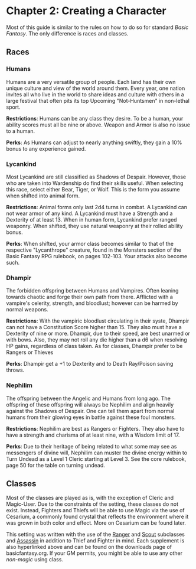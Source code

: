 # Chapter 2: Creating a Character
Most of this guide is similar to the rules on how to do so for standard *Basic Fantasy*. The only difference is races and classes.

## Races
### Humans
Humans are a very versatile group of people. Each land has their own unique culture and view of the world around them. Every year, one nation invites all who live in the world to share ideas and culture with others in a large festival that often pits its top Upcoming "Not-Huntsmen" in non-lethal sport.

**Restrictions**: Humans can be any class they desire. To be a human, your ability scores must all be nine or above. Weapon and Armor is also no issue to a human.

**Perks**: As Humans can adjust to nearly anything swiftly, they gain a 10% bonus to any experience gained.

### Lycankind
Most Lycankind are still classified as Shadows of Despair. However, those who are taken into Wardenship do find their skills useful. When selecting this race, select either Bear, Tiger, or Wolf. This is the form you assume when shifted into animal form.

**Restrictions**: Animal forms only last 2d4 turns in combat. A Lycankind can not wear armor of any kind. A Lycankind must have a Strength and a Dexterity of at least 13. When in human form, Lycankind prefer ranged weaponry. When shifted, they use natural weaponry at their rolled ability bonus.

**Perks**: When shifted, your armor class becomes similar to that of the respective "Lycanthrope" creature, found in the Monsters section of the Basic Fantasy RPG rulebook, on pages 102-103. Your attacks also become such.

### Dhampir
The forbidden offspring between Humans and Vampires. Often leaning towards chaotic and forge their own path from there. Afflicted with a vampire's celerity, strength, and bloodlust; however can be harmed by normal weapons.

**Restrictions**: With the vampiric bloodlust circulating in their syste, Dhampir can not have a Constitution Score higher than 15. They also must have a Dexterity of nine or more. Dhampir, due to their speed, are best unarmed or with bows. Also, they may not roll any die higher than a d6 when resolving HP gains, regardless of class taken. As for classes, Dhampir prefer to be Rangers or Thieves

**Perks**: Dhampir get a +1 to Dexterity and to Death Ray/Poison saving throws.

### Nephilim
The offspring between the Angelic and Humans from long ago. The offspring of these offspring will always be Nephilim and align heavily against the Shadows of Despair. One can tell them apart from normal humans from their glowing eyes in battle against these foul monsters.

**Restrictions**: Nephilim are best as Rangers or Fighters. They also have to have a strength and charisma of at least nine, with a Wisdom limit of 17.

**Perks**: Due to their heritage of being related to what some may see as messengers of divine will, Nephilim can muster the divine energy within to Turn Undead as a Level 1 Cleric starting at Level 3. See the core rulebook, page 50 for the table on turning undead.

## Classes
Most of the classes are played as is, with the exception of Cleric and Magic-User. Due to the constraints of the setting, these classes do not exist. Instead, Fighters and Thiefs will be able to use Magic via the use of Cesarium, a commonly found crystal that reflects the environment where it was grown in both color and effect. More on Cesarium can be found later.

This setting was written with the use of the [Ranger](https://basicfantasy.org/downloads/BF-Rangers-and-Paladins-r4.pdf) and [Scout](https://basicfantasy.org/downloads/BF-Scouts-Supplement-r4.pdf) subclasses and [Assassin](https://basicfantasy.org/downloads/BF-Assassins-Supplement-r5.pdf) in addition to Thief and Fighter in mind. Each supplement is also hyperlinked above and can be found on the downloads page of basicfantasy.org. If your GM permits, you might be able to use any other *non-magic* using class.